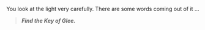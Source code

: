 You look at the light very carefully. There are some words coming out of it ...

> ***Find the Key of Glee.***